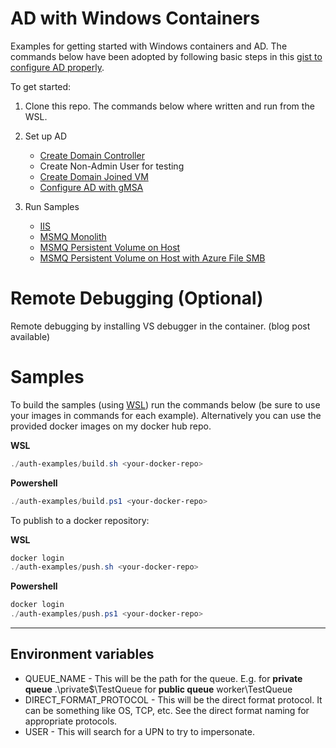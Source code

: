 # AD with Windows Containers

Examples for getting started with Windows containers and AD.  The commands below have been adopted by following basic steps in this [gist to configure AD properly](https://gist.github.com/PatrickLang/27c743782fca17b19bf94490cbb6f960). 

To get started:

1. Clone this repo. The commands below where written and run from the WSL.

2. Set up AD
    - [Create Domain Controller](AD/ad-new-forest-domain/README.md)
    - Create Non-Admin User for testing 
    - [Create Domain Joined VM](AD/vm-domain-join/README.md)
    - [Configure AD with gMSA](AD/create-gmsa/README.md)
3. Run Samples
    - [IIS](Scenarios-Read-Me/README-IIS.md)
    - [MSMQ Monolith](Scenarios-Read-Me/README-Monolith.md)
    - [MSMQ Persistent Volume on Host](Scenarios-Read-Me/README-Persistent-Volume.md)
    - [MSMQ Persistent Volume on Host with Azure File SMB](Scenarios-Read-Me/README-Persistent-Volume-Azure-Files.md)

# Remote Debugging (Optional)

Remote debugging by installing VS debugger in the container. (blog post available)

# Samples

To build the samples (using [WSL](https://docs.microsoft.com/en-us/windows/wsl/install-win10)) run the commands below (be sure to use your images in commands for each example).  Alternatively you can use the provided docker images on my docker hub repo.

**WSL**

```powershell
./auth-examples/build.sh <your-docker-repo>
```

**Powershell**

```powershell
./auth-examples/build.ps1 <your-docker-repo>
```

To publish to a docker repository:

**WSL**

```powershell
docker login
./auth-examples/push.sh <your-docker-repo>
```

**Powershell**

```powershell
docker login
./auth-examples/push.ps1 <your-docker-repo>
```
***
## Environment variables

* QUEUE_NAME - This will be the path for the queue.  E.g. for **private queue** .\private$\TestQueue for **public queue** worker\TestQueue
* DIRECT_FORMAT_PROTOCOL - This will be the direct format protocol.  It can be something like OS, TCP, etc.  See the direct format naming for appropriate protocols.
* USER - This will search for a UPN to try to impersonate.